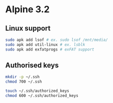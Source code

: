 # Alpine 3.2

## Linux support

```sh
sudo apk add lsof # ex. sudo lsof /mnt/media/
sudo apk add util-linux # ex. lsblk
sudo apk add exfatprogs # exFAT support
```

## Authorised keys

```sh
mkdir -p ~/.ssh
chmod 700 ~/.ssh

touch ~/.ssh/authorized_keys
chmod 600 ~/.ssh/authorized_keys
```
